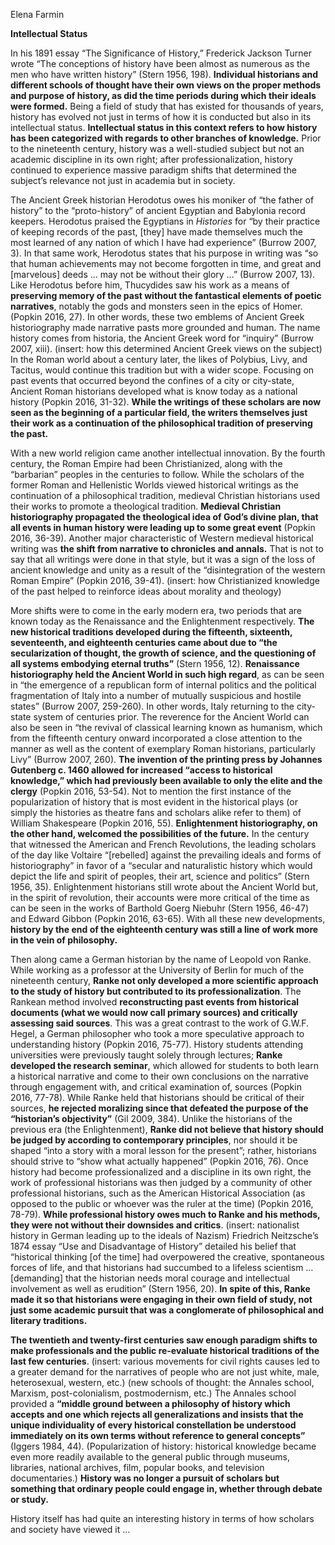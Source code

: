 Elena Farmin

**Intellectual Status**

In his 1891 essay “The Significance of History,” Frederick Jackson Turner wrote “The conceptions of history have been almost as numerous as the men who have written history” (Stern 1956, 198). **Individual historians and different schools of thought have their own views on the proper methods and purpose of history, as did the time periods during which their ideals were formed.** Being a field of study that has existed for thousands of years, history has evolved not just in terms of how it is conducted but also in its intellectual status. **Intellectual status in this context refers to how history has been categorized with regards to other branches of knowledge.** Prior to the nineteenth century, history was a well-studied subject but not an academic discipline in its own right; after professionalization, history continued to experience massive paradigm shifts that determined the subject’s relevance not just in academia but in society. 

The Ancient Greek historian Herodotus owes his moniker of “the father of history” to the “proto-history” of ancient Egyptian and Babylonia record keepers. Herodotus praised the Egyptians in *Histories* for “by their practice of keeping records of the past, [they] have made themselves much the most learned of any nation of which I have had experience” (Burrow 2007, 3). In that same work, Herodotus states that his purpose in writing was “so that human achievements may not become forgotten in time, and great and [marvelous] deeds … may not be without their glory …” (Burrow 2007, 13). Like Herodotus before him, Thucydides saw his work as a means of **preserving memory of the past without the fantastical elements of poetic narratives**, notably the gods and monsters seen in the epics of Homer. (Popkin 2016, 27). In other words, these two emblems of Ancient Greek historiography made narrative pasts more grounded and human. The name history comes from historia, the Ancient Greek word for “inquiry” (Burrow 2007, xiii). (insert: how this determined Ancient Greek views on the subject) In the Roman world about a century later, the likes of Polybius, Livy, and Tacitus, would continue this tradition but with a wider scope. Focusing on past events that occurred beyond the confines of a city or city-state, Ancient Roman historians developed what is know today as a national history (Popkin 2016, 31-32). **While the writings of these scholars are now seen as the beginning of a particular field, the writers themselves just their work as a continuation of the philosophical tradition of preserving the past.**

With a new world religion came another intellectual innovation. By the fourth century, the Roman Empire had been Christianized, along with the “barbarian” peoples in the centuries to follow. While the scholars of the former Roman and Hellenistic Worlds viewed historical writings as the continuation of a philosophical tradition, medieval Christian historians used their works to promote a theological tradition. **Medieval Christian historiography propagated the theological idea of God’s divine plan, that all events in human history were leading up to some great event** (Popkin 2016, 36-39). Another major characteristic of Western medieval historical writing was **the shift from narrative to chronicles and annals.** That is not to say that all writings were done in that style, but it was a sign of the loss of ancient knowledge and unity as a result of the “disintegration of the western Roman Empire” (Popkin 2016, 39-41). (insert: how Christianized knowledge of the past helped to reinforce ideas about morality and theology) 

More shifts were to come in the early modern era, two periods that are known today as the Renaissance and the Enlightenment respectively. **The new historical traditions developed during the fifteenth, sixteenth, seventeenth, and eighteenth centuries came about due to “the secularization of thought, the growth of science, and the questioning of all systems embodying eternal truths”** (Stern 1956, 12). **Renaissance historiography held the Ancient World in such high regard**, as can be seen in “the emergence of a republican form of internal politics and the political fragmentation of Italy into a number of mutually suspicious and hostile states” (Burrow 2007, 259-260). In other words, Italy returning to the city-state system of centuries prior. The reverence for the Ancient World can also be seen in “the revival of classical learning known as humanism, which from the fifteenth century onward incorporated a close attention to the manner as well as the content of exemplary Roman historians, particularly Livy” (Burrow 2007, 260). **The invention of the printing press by Johannes Gutenberg c. 1460 allowed for increased “access to historical knowledge,” which had previously been available to only the elite and the clergy** (Popkin 2016, 53-54). Not to mention the first instance of the popularization of history that is most evident in the historical plays (or simply the histories as theatre fans and scholars alike refer to them) of William Shakespeare (Popkin 2016, 55). **Enlightenment historiography, on the other hand, welcomed the possibilities of the future.** In the century that witnessed the American and French Revolutions, the leading scholars of the day like Voltaire “[rebelled] against the prevailing ideals and forms of historiography” in favor of a “secular and naturalistic history which would depict the life and spirit of peoples, their art, science and politics” (Stern 1956, 35). Enlightenment historians still wrote about the Ancient World but, in the spirit of revolution, their accounts were more critical of the time as can be seen in the works of Barthold Goerg Niebuhr (Stern 1956, 46-47) and Edward Gibbon (Popkin 2016, 63-65). With all these new developments, **history by the end of the eighteenth century was still a line of work more in the vein of philosophy.** 

Then along came a German historian by the name of Leopold von Ranke. While working as a professor at the University of Berlin for much of the nineteenth century, **Ranke not only developed a more scientific approach to the study of history but contributed to its professionalization**. The Rankean method involved **reconstructing past events from historical documents (what we would now call primary sources) and critically assessing said sources**. This was a great contrast to the work of G.W.F. Hegel, a German philosopher who took a more speculative approach to understanding history (Popkin 2016, 75-77). History students attending universities were previously taught solely through lectures; **Ranke developed the research seminar**, which allowed for students to both learn a historical narrative and come to their own conclusions on the narrative through engagement with, and critical examination of, sources (Popkin 2016, 77-78). While Ranke held that historians should be critical of their sources, **he rejected moralizing since that defeated the purpose of the “historian’s objectivity”** (Gil 2009, 384). Unlike the historians of the previous era (the Enlightenment), **Ranke did not believe that history should be judged by according to contemporary principles**, nor should it be shaped “into a story with a moral lesson for the present”; rather, historians should strive to “show what actually happened” (Popkin 2016, 76). Once history had become professionalized and a discipline in its own right, the work of professional historians was then judged by a community of other professional historians, such as the American Historical Association (as opposed to the public or whoever was the ruler at the time) (Popkin 2016, 78-79). **While professional history owes much to Ranke and his methods, they were not without their downsides and critics**. (insert: nationalist history in German leading up to the ideals of Nazism) Friedrich Neitzsche’s 1874 essay “Use and Disadvantage of History” detailed his belief that “historical thinking [of the time] had overpowered the creative, spontaneous forces of life, and that historians had succumbed to a lifeless scientism … [demanding] that the historian needs moral courage and intellectual involvement as well as erudition” (Stern 1956, 20). **In spite of this, Ranke made it so that historians were engaging in their own field of study, not just some academic pursuit that was a conglomerate of philosophical and literary traditions.**

**The twentieth and twenty-first centuries saw enough paradigm shifts to make professionals and the public re-evaluate historical traditions of the last few centuries**. (insert: various movements for civil rights causes led to a greater demand for the narratives of people who are not just white, male, heterosexual, western, etc.) (new schools of thought: the Annales school, Marxism, post-colonialism, postmodernism, etc.) The Annales school provided a **“middle ground between a philosophy of history which accepts and one which rejects all generalizations and insists that the unique individuality of every historical constellation be understood immediately on its own terms without reference to general concepts”** (Iggers 1984, 44). (Popularization of history: historical knowledge became even more readily available to the general public through museums, libraries, national archives, film, popular books, and television documentaries.) **History was no longer a pursuit of scholars but something that ordinary people could engage in, whether through debate or study.**

History itself has had quite an interesting history in terms of how scholars and society have viewed it …
